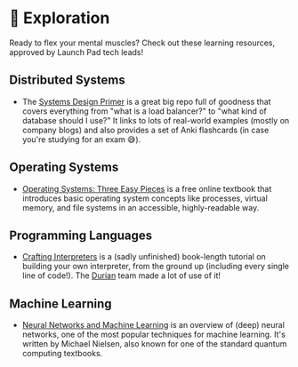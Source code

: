 # 🧗 Exploration

Ready to flex your mental muscles? Check out these learning resources,
approved by Launch Pad tech leads!

## Distributed Systems

- The [Systems Design Primer](https://github.com/donnemartin/system-design-primer)
  is a great big repo full of goodness that covers everything from
  "what is a load balancer?" to "what kind of database should I use?" It
  links to lots of real-world examples (mostly on company blogs) and also provides
  a set of Anki flashcards (in case you're studying for an exam 😅).

## Operating Systems

- [Operating Systems: Three Easy Pieces](http://pages.cs.wisc.edu/~remzi/OSTEP/)
  is a free online textbook that introduces basic operating system concepts like
  processes, virtual memory, and file systems in an accessible, highly-readable way.

## Programming Languages

- [Crafting Interpreters](http://www.craftinginterpreters.com)
  is a (sadly unfinished) book-length tutorial on building your own interpreter,
  from the ground up (including every single line of code!). The
  [Durian](https://github.com/ubclaunchpad/durian) team made a lot of use of it!

## Machine Learning

- [Neural Networks and Machine Learning](http://neuralnetworksanddeeplearning.com)
  is an overview of (deep) neural networks, one of the most popular techniques
  for machine learning. It's written by Michael Nielsen, also known for one
  of the standard quantum computing textbooks.
